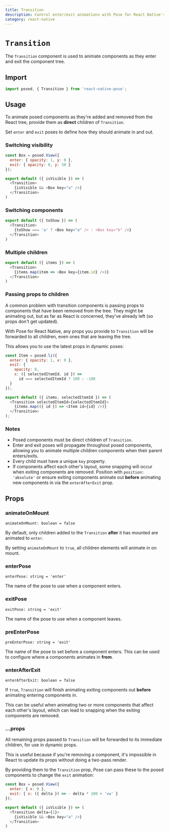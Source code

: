 ```yaml
---
title: Transition
description: Control enter/exit animations with Pose for React Native's Transition component
category: react-native
---
```


# `Transition`

The `Transition` component is used to animate components as they enter and exit the component tree.

<TOC />

## Import

```javascript
import posed, { Transition } from 'react-native-pose';
```

## Usage

To animate posed components as they're added and removed from the React tree, provide them as **direct** children of `Transition`.

Set `enter` and `exit` poses to define how they should animate in and out.

### Switching visibility

```javascript
const Box = posed.View({
  enter: { opacity: 1, y: 0 },
  exit: { opacity: 0, y: 50 }
});

export default ({ isVisible }) => (
  <Transition>
    {isVisible && <Box key="a" />}
  </Transition>
)
```

### Switching components

```javascript
export default ({ toShow }) => (
  <Transition>
    {toShow === 'a' ? <Box key="a" /> : <Box key="b" />}
  </Transition>
)
```

### Multiple children

```javascript
export default ({ items }) => (
  <Transition>
    {items.map(item => <Box key={item.id} />)}
  </Transition>
)
```

### Passing props to children

A common problem with transition components is passing props to components that have been removed from the tree. They might be animating out, but as far as React is concerned, they've already left (so props don't get updated).

With Pose for React Native, any props you provide to `Transition` will be forwarded to all children, even ones that are leaving the tree.

This allows you to use the latest props in dynamic poses:

```javascript
const Item = posed.li({
  enter: { opacity: 1, x: 0 },
  exit: {
    opacity: 0,
    x: ({ selectedItemId, id }) =>
      id === selectedItemId ? 100 : -100
  }
});

export default ({ items, selectedItemId }) => (
  <Transition selectedItemId={selectedItemId}>
    {items.map(({ id }) => <Item id={id} />)}
  </Transition>
);
```

### Notes

- Posed components must be direct children of `Transition`.
- Enter and exit poses will propagate throughout posed components, allowing you to animate multiple children components when their parent enters/exits.
- Every child must have a unique `key` property.
- If components affect each other's layout, some snapping will occur when exiting components are removed. Position with `position: 'absolute'` or ensure exiting components animate out **before** animating new components in via the `enterAfterExit` prop. 

## Props

### animateOnMount

`animateOnMount: boolean = false`

By default, only children added to the `Transition` **after** it has mounted are animated to `enter`.

By setting `animateOnMount` to `true`, all children elements will animate in on mount.

### enterPose

`enterPose: string = 'enter'`

The name of the pose to use when a component enters.

### exitPose

`exitPose: string = 'exit'`

The name of the pose to use when a component leaves.

### preEnterPose

`preEnterPose: string = 'exit'`

The name of the pose to set before a component enters. This can be used to configure where a components animates in **from**.

### enterAfterExit

`enterAfterExit: boolean = false`

If `true`, `Transition` will finish animating exiting components out **before** animating entering components in.

This can be useful when animating two or more components that affect each other's layout, which can lead to snapping when the exiting components are removed.

### ...props

All remaining props passed to `Transition` will be forwarded to its immediate children, for use in dynamic props.

This is useful because if you're removing a component, it's impossible in React to update its props without doing a two-pass render.

By providing them to the `Transition` prop, Pose can pass these to the posed components to change the `exit` animation:

```javascript
const Box = posed.View({
  enter: { x: 0 },
  exit: { x: ({ delta }) => - delta * 100 + 'vw' }
});

export default ({ isVisible }) => (
  <Transition delta={1}>
    {isVisible && <Box key="a" />}
  </Transition>
)
```
